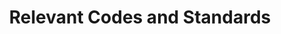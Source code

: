 ---
layout: docs
title: Relevant Codes and Standards
prev_section: home
next_section: installation
permalink: /docs/lighting-codes/
---